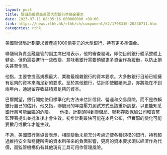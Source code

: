 ```yaml
---
layout: post
title: 聯儲局擬提高美國大型銀行準備金要求
date: 2023-07-11 08:35:16.000000000 +08:00
link: https://news.rthk.hk/rthk/ch/component/k2/1708316-20230711.htm
categories: rthk
---
```


美國聯儲局計劃要求資產逾1000億美元的大型銀行，持有更多準備金。

聯儲局負責金融監管的副主席巴爾表示，他的審查發現，即使目前銀行體系整體上健全，但仍需要進行一些改變，意味著銀行需要預留更多資金作為緩衝，以防止損失甚至倒閉。

他指，主要會提高規模最大、業務最複雜銀行的資本要求。大多數銀行目前已經擁有足夠的資本來滿足新的要求。至於其他銀行，估計即使繼續派息，亦將能在不到兩年內，通過留存收益積累足夠的資本。

巴爾期望，銀行開始使用標準化的方法來估計信貸、營運和交易風險，而不是依賴銀行自己的估計。他又指，聯儲局的年度壓力測試方式應該重新調整，以更能知悉銀行業可能面臨的危險。
　
他指，計劃須得到聯儲局、聯邦存款保險公司和貨幣監理署提出並批准後才會生效。初步計劃最快可能在本月公布，但實際的變化可能要數月或數年才能生效。

不過，美國銀行業協會表示，相關變動未能充分考慮迫使各種規模的銀行，持有超過維持安全和穩健所需的資本所帶來的負面影響，更高的資本要求須以經濟作為代價，而監管機構仍有其他現有工具可用作管理風險。
